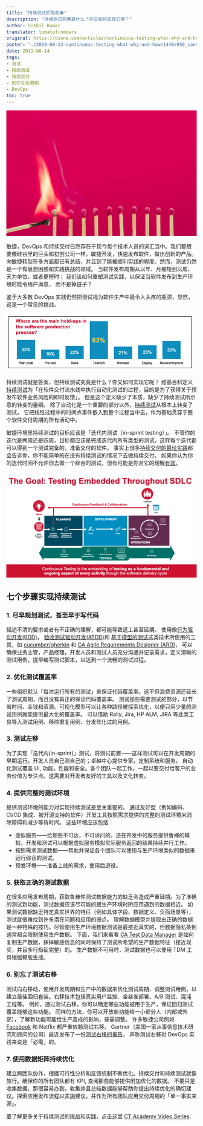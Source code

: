 ```yaml
---
title: "持续测试的那些事"
description: "持续测试究竟是什么？你又如何实现它呢？"
author: Sushil Kumar
translator: tomatofrommars
original: https://dzone.com/articles/continuous-testing-what-why-and-how
poster: "./2019-08-14-continuous-testing-what-why-and-how/1440x950_canvas_test_automation.jpg"
date: 2019-08-14
tags:
- 测试
- 持续测试
- 持续交付
- 软件生命周期
- DevOps
toc: true
---
```


![图片](./2019-08-14-continuous-testing-what-why-and-how/1440x950_canvas_test_automation.jpg)

敏捷，DevOps 和持续交付已然存在于现今每个技术人员的词汇当中。我们都想要像硅谷里的巨头和初创公司一样，敏捷开发，快速发布软件，做出创新的产品。
向敏捷转型在多方面都已有总结，并且到了能被顺利实践的程度。然而，测试仍然是一个有思想困惑和实践挑战的领域。 当软件发布周期从以年、月缩短到以周、天为单位，或者更短时；
我们该如何重塑测试实践，以保证当软件发布到生产环境时能令用户满意， 而不是掉链子？

鉴于大多数 DevOps 实践仍然把测试视为软件生产中最令人头疼的瓶颈，显然，这是一个常见的挑战。

![图片](./2019-08-14-continuous-testing-what-why-and-how/continuous-testing-main-hold-ups.png)

持续测试就是答案，但持续测试究竟是什么？你又如何实现它呢？
维基百科定义[持续测试](https://en.wikipedia.org/wiki/Continuous_testing)为「在软件交付流水线中执行自动化测试的过程，目的是为了获得关于预发布软件业务风险的即时反馈」。
但是这个定义缺少了本质，缺少了持续测试所示意的转变的量纲。
除了自动化是一个重要的部分以外，[持续测试](https://www.blazemeter.com/blog/what-%E2%80%9Ccontinuous-testing%E2%80%9D-and-how-it-even-possible)从根本上转变了测试，
它把线性过程中的时间点事件嵌入到整个过程当中去，作为基础贯穿于整个软件交付周期的所有活动中。

敏捷环境里持续测试的目标应该是「迭代内测试（in-sprint testing）」。
不管你的迭代是两周还是四周，目标都应该是完成迭代内所有类型的测试，这样每个迭代都可以得到一个测试完备的，准备交付的软件。
事实上很多[持续交付的最佳实践](https://www.blazemeter.com/blog/5-ci-cd-best-practices-for-better-code-quality)都会告诉你，你不能简单的在没有持续测试的情况下去做持续交付。
如果你认为你的迭代时间不允许你去做一个综合的测试，很有可能是你对它的理解[有误](https://www.testingexcellence.com/testing-agile-sprint-short/)。

![图片](./2019-08-14-continuous-testing-what-why-and-how/testing-embedded-throughout-sdlc.png)

## 七个步骤实现持续测试
### 1. 尽早规划测试，甚至早于写代码
描述不清的要求或者有不正确的理解，都可能导致返工甚至延期。
使用像[行为驱动开发(BDD)](https://en.wikipedia.org/wiki/Behavior-driven_development)，
[验收测试驱动开发(ATDD)](https://en.wikipedia.org/wiki/Acceptance_test%E2%80%93driven_development)和
[基于模型的测试](https://en.wikipedia.org/wiki/Model-based_testing)这类技术所使用的工具，如 [cucumber/gherkin](https://docs.cucumber.io/) 和
[CA Agile Requirements Designer (ARD)](https://www.ca.com/us/products/ca-agile-requirements-designer.html)，
可以确保业务主管，产品经理，开发人员和测试人员充分沟通并记录需求，定义清晰的测试用例，提早编写测试脚本，以达到一个流畅的测试过程。

### 2. 优化测试覆盖率
一些组织默认「每次运行所有的测试」来保证代码覆盖率。这不但浪费资源还延长了测试周期，而且没有真正的保证代码覆盖率。
测试那些需要测试的部分，以节省时间、金钱和资源。可视化模型可以让各种路径被探索优化，以便只用少量的测试用例就能提供最大化的覆盖率。
可以借助 Rally, Jira, HP ALM, JIRA 等此类工具导入测试用例、移除重复用例、分发优化过的用例。

### 3. 测试左移
为了实现「迭代内(in-sprint)」测试，将测试前置——这样测试可以在开发周期的早期运行。开发人员自己测自己的；卓越中心提供专家，定制系统和服务。
自动化测试覆盖 UI, 功能，性能和安全。各个团队一起工作，一起以要交付给客户的业务价值为专注点。这需要对开发者友好的工具以及文化转变。

### 4. 提供完整的测试环境
提供测试环境的能力对实现持续测试是至关重要的。
通过友好型（例如编码、CI/CD 集成、被开源支持的软件）开发工具按照需求提供的完整的测试环境来消除障碍和减少等待时间。
这些环境应该包括：

* 虚拟服务——给那些不可达，不可访问的，还在开发中的服务提供鲁棒的模拟。开发和测试可以根据虚拟服务模拟实际服务返回的结果持续并行工作。
* 按照需求测试数据——帮助并保证各个团队可以使用与生产环境类似的数据来运行综合的测试。
* 预发环境——准备上线的需求，使用后退役。

### 5. 获取正确的测试数据
在很多应用发布周期，获取鲁棒性测试数据能力的缺乏会造成严重延期。为了准确的测试新功能，测试数据应该尽可能的跟生产环境时所应用遇到的数据相近。
如果测试数据缺乏特定真实世界的特征（例如具体字段、数据定义、负面场景等），测试就很难找到许多潜在问题和应用的弱点。
理解数据模型并提取出正确的数据是一种特殊的技巧。尽管使用生产环境数据测试是最接近真实的，但数据隐私条例通常都会限制使用生产数据。
下面，我们来看看 [CA Test Data Manager](https://www.ca.com/us/trials/ca-test-data-manager.html) 是如何复制生产数据，抹掉敏感信息的同时保持了测试所希望的生产数据特征（接近现实，并且多行指征完整）的。
生产数据不可用时，测试数据也可以使用 TDM 工具根据模版生成。

### 6. 别忘了测试右移
测试向右移动，使用开发周期和生产中的数据来优化测试周期、调整测试用例，以建立最佳回归套装。右移技术包括真实用户监控、金丝雀部署、A/B 测试、混沌工程等。
例如，通过测试右移，你可以确定哪些功能被用于生产，保证回归测试覆盖能够这些功能。
同样的方法，你可以开放新功能给一小部分人（内部或外部），了解新功能可能给生产造成的影响，按需调整。
许多敏捷公司例如 [Facebook](https://code.fb.com/web/rapid-release-at-massive-scale/) 和 Netflix 都严重依赖测试右移。
Gartner（美国一家从事信息技术研究和顾问的公司）最近发布了一份[测试右移的报告](https://www.gartner.com/doc/3898164/devops-success-requires-shiftright-testing)，
声称测试右移对 DevOps 实践来说是「必需」的。

### 7. 使用数据矩阵持续优化
建立跨团队协作，根据可行性分析和反馈机制不断优化。持续交付和持续测试就像旅行。确保你的所有团队都有 KPI, 查阅那些能够提供附加优化的数据。
不要只是收集数据，那很容易办到，收集并且总结数据能够帮助你提出持续优化的确切建议。探索应用发布流程以实施建议，并作为所有团队应用交付周期的「单一事实来源」。

要了解更多关于持续测试的挑战和实践，点击这里 [CT Academy Video Series](https://www.continuoustesting.com/what-is-continuous-testing/).
